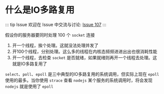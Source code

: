 # 什么是IO多路复用



::: tip Issue 
 欢迎在 Issue 中交流与讨论: [Issue 107](https://github.com/shfshanyue/Daily-Question/issues/107) 
:::

假设你的服务器要同时处理 100 个 `socket` 连接

1. 开一个线程，挨个处理。这就没法处理并发了
1. 开100个线程，分别处理。这么多的线程在内核态频频进进出出也很消耗性能
1. 开一个线程，去检查 `socket` 是否就绪，如果就绪则再开一个线程去处理。这就是IO多路复用了

`select`、`poll`、`epoll` 是三中典型的IO多路复用的系统调用，但实际上现在 `epoll` 使用的最多。当你使用 `strace` 查看 `nodejs` 某个服务的系统调用时，将会发现 `nodejs` 就是使用了 `epoll`